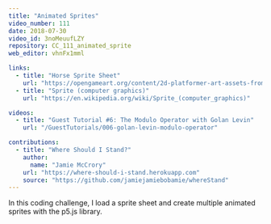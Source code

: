 ```yaml
---
title: "Animated Sprites"
video_number: 111
date: 2018-07-30
video_id: 3noMeuufLZY
repository: CC_111_animated_sprite
web_editor: vhnFx1mml

links:
  - title: "Horse Sprite Sheet"
    url: "https://opengameart.org/content/2d-platformer-art-assets-from-horse-of-spring"
  - title: "Sprite (computer graphics)"
    url: "https://en.wikipedia.org/wiki/Sprite_(computer_graphics)"

videos:
  - title: "Guest Tutorial #6: The Modulo Operator with Golan Levin"
    url: "/GuestTutorials/006-golan-levin-modulo-operator"

contributions:
  - title: "Where Should I Stand?"
    author:
      name: "Jamie McCrory"
    url: "https://where-should-i-stand.herokuapp.com"
    source: "https://github.com/jamiejamiebobamie/whereStand"
---
```

In this coding challenge, I load a sprite sheet and create multiple animated sprites with the p5.js library.
